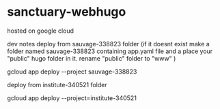 # sanctuary-webhugo

hosted on google cloud


dev notes
deploy from sauvage-338823 folder (if it doesnt exist make a folder named sauvage-338823 containing app.yaml file and a place your "public" hugo folder in it. rename "public" folder to "www" )

gcloud app deploy --project sauvage-338823 

deploy from institute-340521 folder

gcloud app deploy --project=institute-340521